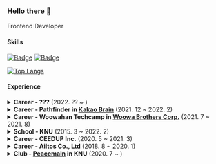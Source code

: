 ### Hello there 👋

Frontend Developer

#### Skills

[![Badge](https://widget.realdeveloper.pro/api/badge?title=Front-End&badges=React,React-Native)](https://github.com/edegiil)
[![Badge](https://widget.realdeveloper.pro/api/badge?title=Back-End&badges=Express,GCP,Firebase)](https://github.com/edegiil)

[![Top Langs](https://github-readme-stats.vercel.app/api/top-langs/?username=anuraghazra&layout=compact)](https://github.com/anuraghazra/github-readme-stats)

#### Experience

<details>
  <summary><strong>Career - ???</strong> (2022. ?? ~ )</summary>
  
  * as Software Engineer
  
</details>

<details>
  <summary><strong>Career - Pathfinder in <a href="https://www.kakaobrain.com/">Kakao Brain</a></strong> (2021. 12 ~ 2022. 2)</summary>
  
  * as Frontend Engineer Intern
  
</details>

<details>
  <summary><strong>Career - Woowahan Techcamp in  <a href="https://www.woowahan.com/">Woowa Brothers Corp.</a></strong> (2021. 7 ~ 2021. 8)</summary>
  
  * as Full Stack Developer Intern
  
</details>

<details>
  <summary><strong>School - KNU</strong> (2015. 3 ~ 2022. 2)</summary>
  
  * Electronic Engineering
  * GPA : 3.69/4.3 (92.9/100)
  
</details>

<details>
  <summary><strong>Career - CEEDUP Inc.</strong> (2020. 5 ~ 2021. 3)</summary>
  
  * as Web Service Developer
  * [CEEDUP Inc.](https://ceedup.com) (Front-End, Back-End)
  * Heritage Monitor (Front-End, Back-End)
  
</details>

<details>
  <summary><strong>Career - Ailtos Co., Ltd</strong> (2018. 8 ~ 2020. 1)</summary>
  
  - as Web, App Developer
  - Playpick (Front-End, Back-End)
  - Busyless (Front-End, Back-End)
  
</details>

<details>
  <summary><strong>Club - <a href="https://github.com/peacemain-club">Peacemain</a> in KNU</strong> (2020. 7 ~ )</summary>
  
  * as Club Leader
  
</details>


